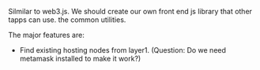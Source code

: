 Silmilar to web3.js. We should create our own front end js library that other tapps can use. the common utilities.

The major features are:
- Find existing hosting nodes from layer1. (Question: Do we need metamask installed to make it work?)
